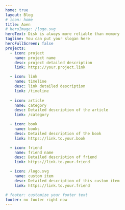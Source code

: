 ```yaml
---
home: true
layout: Blog
# icon: home
title: Aoen
# heroImage: /logo.svg
heroText: Disk is always more reliable than memory
tagline: You can put your slogan here
heroFullScreen: false
projects:
  - icon: project
    name: project name
    desc: project detailed description
    link: https://your.project.link

  - icon: link
    name: timeline
    desc: link detailed description
    link: /timeline
  
  - icon: article
    name: category
    desc: Detailed description of the article
    link: /category

  - icon: book
    name: books
    desc: Detailed description of the book
    link: https://link.to.your.book

  - icon: friend
    name: friend name
    desc: Detailed description of friend
    link: https://link.to.your.friend

  - icon: /logo.svg
    name: custom item
    desc: Detailed description of this custom item
    link: https://link.to.your.friend

# footer: customize your footer text
footer: no footer right now
---
```


<!-- This is a blog home page.

To use this layout, you should set both `layout: Blog` and `home: true` in the page front matter.

For related configuration docs, please see [blog homepage](https://vuepress-theme-hope.github.io/v2/guide/blog/home/). -->
